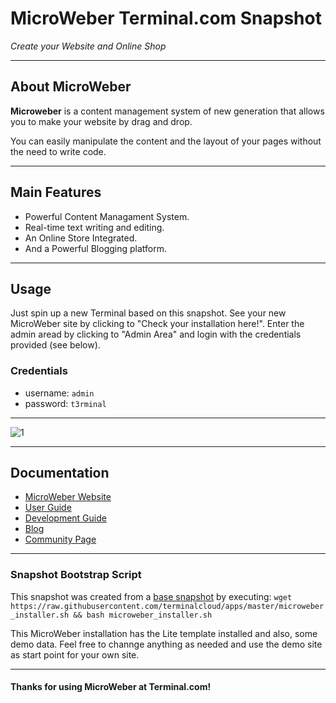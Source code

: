 # **MicroWeber** Terminal.com Snapshot

*Create your Website and Online Shop*

---

## About MicroWeber

**Microweber** is a content management system of new generation that allows you to make your website by drag and drop.

You can easily manipulate the content and the layout of your pages without the need to write code.

---

## Main Features

- Powerful Content Managament System.
- Real-time text writing and editing.
- An Online Store Integrated.
- And a Powerful Blogging platform.

---

## Usage

Just spin up a new Terminal based on this snapshot. See your new MicroWeber site by clicking to "Check your installation here!".
Enter the admin aread by clicking to "Admin Area" and login with the credentials provided (see below).

### Credentials

- username: `admin`
- password: `t3rminal`

---

![1](https://microweber.com/userfiles/templates/microweber/static/features/text/Live_Edit_Post.jpg)

---

## Documentation

- [MicroWeber Website](https://microweber.com)
- [User Guide](https://microweber.com/user-guide)
- [Development Guide](http://microweber.com/docs/developer-guide/index)
- [Blog](https://microweber.com/blog)
- [Community Page](https://microweber.com/community)

---

### Snapshot Bootstrap Script

This snapshot was created from a [base snapshot](https://www.terminal.com/tiny/FzpHiTXG1K) by executing:
`wget https://raw.githubusercontent.com/terminalcloud/apps/master/microweber_installer.sh && bash microweber_installer.sh`

This MicroWeber installation has the Lite template installed and also, some demo data. Feel free to channge anything as needed and use the demo site as start point for your own site.

---

#### Thanks for using MicroWeber at Terminal.com!
